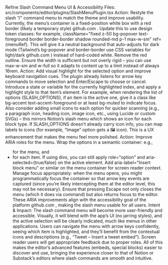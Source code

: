 Refine Slash Command Menu UI & Accessibility
Files: src/components/editor/plugins/SlashMenuPlugin.tsx
Action: Restyle the slash “/” command menu to match the theme and improve usability. Currently, the menu’s container is a fixed-position white box with a red border (likely a temporary style)
github.com
. Update this to use design token classes: for example, className="fixed z-50 bg-popover text-foreground border border-border shadow rounded-md p-1 max-w-sm" ref={menuRef}. This will give it a neutral background that auto-adjusts for dark mode (Tailwind’s bg-popover and border-border use CSS variables for light/dark
github.com
) instead of hard-coded white. Remove the red outline. Ensure the width is sufficient but not overly rigid – you can use max-w-sm and w-full so it adapts to content up to a limit instead of always 16rem.
Action: Add visual highlight for the selected option and improve keyboard navigation cues. The plugin already listens for arrow key commands to move selection and Enter/Escape to choose or cancel. Introduce a state or variable for the currently highlighted index, and apply a highlight style to that item’s element. For example, when rendering the list of options (SLASH_OPTIONS), if an item is the active one, give it a class like bg-accent text-accent-foreground or at least bg-muted to indicate focus. Also consider adding small icons to each option for quicker scanning (e.g., a paragraph icon, heading icon, image icon, etc., using Lucide or custom SVGs) – this mirrors Notion’s slash menu which shows an icon for each block type. If SLASH_OPTIONS doesn’t already carry icon info, you can map labels to icons (for example, “Image” option gets a 🖼️ icon). This is a UX enhancement that makes the menu feel more polished.
Action: Improve ARIA roles for the menu. Wrap the options in a semantic container: e.g., <ul role="listbox"> for the menu, and <li role="option"> for each item. If using divs, you can still apply role="option" and aria-selected={true/false} on the active element. Add aria-label="Insert block menu" or similar on the menu container for screen reader context. Manage focus appropriately: when the menu opens, you might programmatically focus the container so that arrow key events are captured (since you’re likely intercepting them at the editor level, this may not be necessary). Ensure that pressing Escape not only closes the menu (which it does via command) but also returns focus to the editor. These ARIA improvements align with the accessibility goal of the platform
github.com
, making the slash menu usable for all users.
Intent & Impact: The slash command menu will become more user-friendly and accessible. Visually, it will blend with the app’s UI (no jarring styles), and the active selection will be clearly indicated, much like menus in other applications. Users can navigate the menu with arrow keys confidently, seeing which item is highlighted, and they’ll benefit from the contextual icons and descriptions (e.g., “Tweet – Insert a tweet embed”). Screen reader users will get appropriate feedback due to proper roles. All of this makes the editor’s advanced features (embeds, special blocks) easier to discover and use, bringing the experience closer to that of Notion or Substack’s editors where slash commands are smooth and intuitive.
